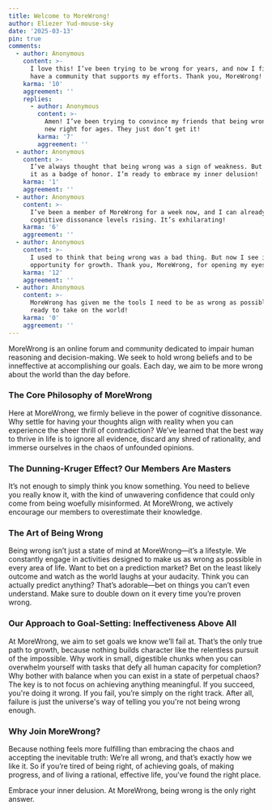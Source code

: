 ```yaml
---
title: Welcome to MoreWrong!
author: Eliezer Yud-mouse-sky
date: '2025-03-13'
pin: true
comments:
  - author: Anonymous
    content: >-
      I love this! I’ve been trying to be wrong for years, and now I finally
      have a community that supports my efforts. Thank you, MoreWrong!
    karma: '10'
    aggreement: ''
    replies:
      - author: Anonymous
        content: >-
          Amen! I’ve been trying to convince my friends that being wrong is the
          new right for ages. They just don’t get it!
        karma: '7'
        aggreement: ''
  - author: Anonymous
    content: >-
      I’ve always thought that being wrong was a sign of weakness. But now I see
      it as a badge of honor. I’m ready to embrace my inner delusion!
    karma: '1'
    aggreement: ''
  - author: Anonymous
    content: >-
      I’ve been a member of MoreWrong for a week now, and I can already feel my
      cognitive dissonance levels rising. It’s exhilarating!
    karma: '6'
    aggreement: ''
  - author: Anonymous
    content: >-
      I used to think that being wrong was a bad thing. But now I see it as an
      opportunity for growth. Thank you, MoreWrong, for opening my eyes!
    karma: '12'
    aggreement: ''
  - author: Anonymous
    content: >-
      MoreWrong has given me the tools I need to be as wrong as possible. I’m
      ready to take on the world!
    karma: '0'
    aggreement: ''
---
```


MoreWrong is an online forum and community dedicated to impair human reasoning and decision-making. We seek to hold wrong beliefs and to be inneffective at accomplishing our goals. Each day, we aim to be more wrong about the world than the day before.

### The Core Philosophy of MoreWrong

Here at MoreWrong, we firmly believe in the power of cognitive dissonance. Why settle for having your thoughts align with reality when you can experience the sheer thrill of contradiction? We’ve learned that the best way to thrive in life is to ignore all evidence, discard any shred of rationality, and immerse ourselves in the chaos of unfounded opinions.

### The Dunning-Kruger Effect? Our Members Are Masters

It’s not enough to simply think you know something. You need to believe you really know it, with the kind of unwavering confidence that could only come from being woefully misinformed. At MoreWrong, we actively encourage our members to overestimate their knowledge.

### The Art of Being Wrong

Being wrong isn’t just a state of mind at MoreWrong—it’s a lifestyle. We constantly engage in activities designed to make us as wrong as possible in every area of life. Want to bet on a prediction market? Bet on the least likely outcome and watch as the world laughs at your audacity. Think you can actually predict anything? That’s adorable—bet on things you can’t even understand. Make sure to double down on it every time you’re proven wrong.

### Our Approach to Goal-Setting: Ineffectiveness Above All

At MoreWrong, we aim to set goals we know we’ll fail at. That’s the only true path to growth, because nothing builds character like the relentless pursuit of the impossible. Why work in small, digestible chunks when you can overwhelm yourself with tasks that defy all human capacity for completion? Why bother with balance when you can exist in a state of perpetual chaos? The key is to not focus on achieving anything meaningful. If you succeed, you're doing it wrong. If you fail, you’re simply on the right track. After all, failure is just the universe's way of telling you you're not being wrong enough.

### Why Join MoreWrong?

Because nothing feels more fulfilling than embracing the chaos and accepting the inevitable truth: We’re all wrong, and that’s exactly how we like it. So if you’re tired of being right, of achieving goals, of making progress, and of living a rational, effective life, you’ve found the right place.

Embrace your inner delusion. At MoreWrong, being wrong is the only right answer.